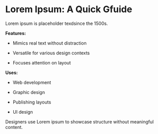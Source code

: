 # Lorem Ipsum: A Quick Gfuide

Lorem ipsum is placeholder texdsince the 1500s.

**Features:**

* Mimics real text without distraction

* Versatile for various design contexts

* Focuses attention on layout

**Uses:**

* Web development

* Graphic design

* Publishing layouts

* UI design

Designers use Lorem ipsum to showcase structure without meaningful content.
